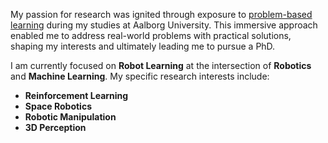 My passion for research was ignited through exposure
to [problem-based learning](https://www.en.aau.dk/about-aau/profile/pbl) during my studies at Aalborg University. This
immersive approach enabled me to address real-world problems with practical solutions, shaping my interests and
ultimately leading me to pursue a PhD.

I am currently focused on **Robot Learning** at the intersection of **Robotics** and **Machine Learning**. My specific
research interests include:

- **Reinforcement Learning**
- **Space Robotics**
- **Robotic Manipulation**
- **3D Perception**
